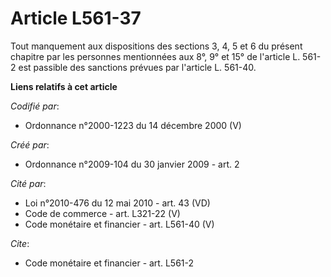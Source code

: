 # Article L561-37

Tout manquement aux dispositions des sections 3, 4, 5 et 6 du présent chapitre par les personnes mentionnées aux 8°, 9° et
15° de l'article L. 561-2 est passible des sanctions prévues par l'article L. 561-40.

**Liens relatifs à cet article**

_Codifié par_:

  - Ordonnance n°2000-1223 du 14 décembre 2000 (V)

_Créé par_:

  - Ordonnance n°2009-104 du 30 janvier 2009 - art. 2

_Cité par_:

  - Loi n°2010-476 du 12 mai 2010 - art. 43 (VD)
  - Code de commerce - art. L321-22 (V)
  - Code monétaire et financier - art. L561-40 (V)

_Cite_:

  - Code monétaire et financier - art. L561-2
